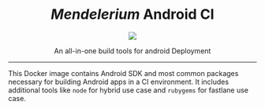 <p align="center">
</p>
<h1 align="center"><i>Mendelerium</i> Android CI</h1>
<p align="center">
  <a href="https://github.com/muhrifqii/mendelerium-android-ci/blob/master/LICENSE">
    <img src="https://img.shields.io/github/license/muhrifqii/mendelerium-android-ci"/>
  </a>
</p>
<p align="center">An all-in-one build tools for android Deployment</p>

---

This Docker image contains Android SDK and most common packages necessary for building Android apps in a CI environment. It includes additional tools like `node` for hybrid use case and `rubygems` for fastlane use case.
